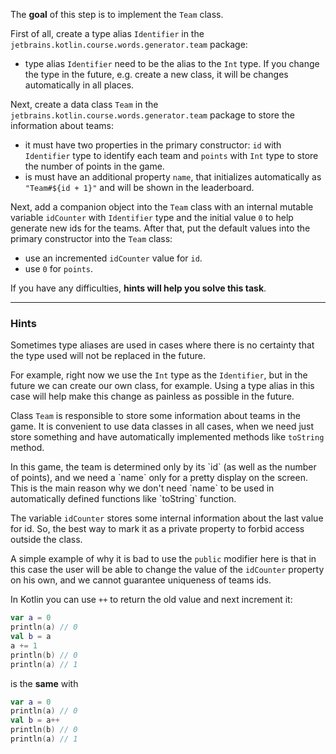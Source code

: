 The **goal** of this step is to implement the `Team` class.

First of all, create a type alias `Identifier` in the `jetbrains.kotlin.course.words.generator.team` package:

- type alias `Identifier` need to be the alias to the `Int` type. If you change the type in the future, e.g. create a new class,
  it will be changes automatically in all places.


Next, create a data class `Team` in the `jetbrains.kotlin.course.words.generator.team` package to store the information about teams:
- it must have two properties in the primary constructor: `id` with `Identifier` type to identify each team and `points` with `Int` type
  to store the number of points in the game.
- is must have an additional property `name`, that initializes automatically as `"Team#${id + 1}"` and will be shown in the leaderboard.

Next, add a companion object into the `Team` class with an internal mutable variable `idCounter` with `Identifier`
type and the initial value `0` to help generate new ids for the teams.
After that, put the default values into the primary constructor into the `Team` class:
- use an incremented `idCounter` value for `id`.
- use `0` for `points`.

If you have any difficulties, **hints will help you solve this task**.

----

### Hints

<div class="hint" title="Type aliases usage">

Sometimes type aliases are used in cases where there is no certainty that
the type used will not be replaced in the future.

For example, right now we use the `Int` type as the `Identifier`,
but in the future we can create our own class, for example.
Using a type alias in this case will help make this change as painless as possible in the future.
</div>

<div class="hint" title="Why do we use the data class?">

Class `Team` is responsible to store some information about teams in the game.
It is convenient to use data classes in all cases,
when we need just store something and have automatically implemented methods like `toString` method.
</div>

<div class="hint" title="Why are we using name outside of the constructor?">
  In this game, the team is determined only by its `id` (as well as the number of points), 
  and we need a `name` only for a pretty display on the screen. 
  This is the main reason why we don't need `name` to be used in automatically defined functions like `toString` function.
</div>

<div class="hint" title="Access modifiers">

The variable `idCounter` stores some internal information about the last value for id.
So, the best way to mark it as a private property to forbid access outside the class.

A simple example of why it is bad to use the `public` modifier here is that in this
case the user will be able to change the value of the `idCounter` property on his own,
and we cannot guarantee uniqueness of teams ids.
</div>

<div class="hint" title="Short notation for increment">

In Kotlin you can use `++` to return the old value and next increment it:

```kotlin
var a = 0
println(a) // 0
val b = a
a += 1
println(b) // 0
println(a) // 1
```

is the **same** with

```kotlin
var a = 0 
println(a) // 0
val b = a++
println(b) // 0
println(a) // 1
```
</div>